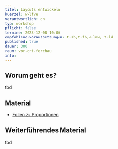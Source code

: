 ```yaml
---
titel: Layouts entwickeln
kuerzel: w-lfve
verantwortlich: cn
typ: workshop
pflicht: false
termine: 2023-12-08 10:00
empfohlene-voraussetzungen: t-sb,t-fb,w-lmw, t-ld
published: true
dauer: 300
raum: vor-ort-ferchau
info: 
---
```


## Worum geht es?
tbd

## Material
- [Folien zu Proportionen](https://cnoss.github.io/slides/presentations/screendesign/proportionen-und-abstaende/) 

## Weiterführendes Material
tbd

<!--
## Upload
Die Ergebnisse können im [Ilias](https://bit.ly/2OQiyTT) hochgeladen werden.
-->

